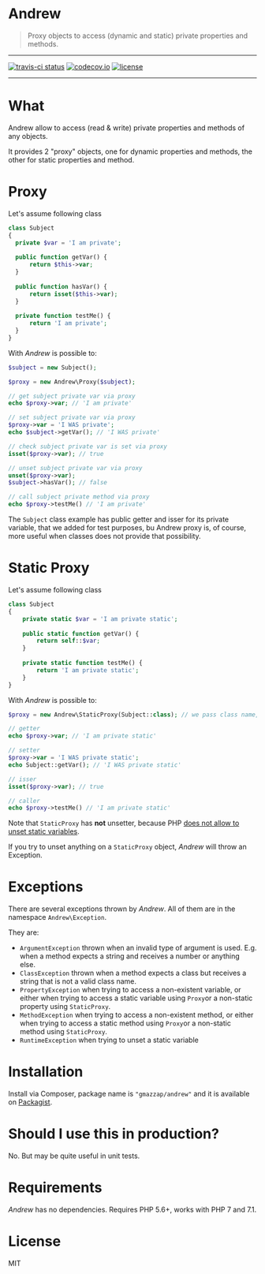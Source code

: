 # Andrew

> Proxy objects to access (dynamic and static) private properties and methods.

-------

[![travis-ci status](https://img.shields.io/travis/gmazzap/Andrew.svg?style=flat-square)](https://travis-ci.org/Giuseppe-Mazzapica/Andrew)
[![codecov.io](https://img.shields.io/codecov/c/github/gmazzap/Andrew.svg?style=flat-square)](http://codecov.io/github/Giuseppe-Mazzapica/Andrew?branch=master)
[![license](https://img.shields.io/github/license/gmazzap/Andrew.svg?style=flat-square)](http://opensource.org/licenses/MIT)

-------

# What

Andrew allow to access (read & write) private properties and methods of any objects.

It provides 2 "proxy" objects, one for dynamic properties and methods, the other for static properties and method.


# Proxy

Let's assume following class

```php
class Subject
{
  private $var = 'I am private';
  
  public function getVar() {
      return $this->var;
  }
  
  public function hasVar() {
      return isset($this->var);
  }
  
  private function testMe() {
      return 'I am private';
  }
}
```

With *Andrew* is possible to:

```php
$subject = new Subject();

$proxy = new Andrew\Proxy($subject);

// get subject private var via proxy
echo $proxy->var; // 'I am private'

// set subject private var via proxy
$proxy->var = 'I WAS private';
echo $subject->getVar(); // 'I WAS private'

// check subject private var is set via proxy
isset($proxy->var); // true

// unset subject private var via proxy
unset($proxy->var);
$subject->hasVar(); // false

// call subject private method via proxy
echo $proxy->testMe() // 'I am private'
```

The `Subject` class example has public getter and isser for its private variable, that we added for
test purposes, bu Andrew proxy is, of course, more useful when classes does not provide that 
possibility.


# Static Proxy

Let's assume following class

```php
class Subject
{
    private static $var = 'I am private static';
  
    public static function getVar() {
        return self::$var;
    }
  
    private static function testMe() {
        return 'I am private static';
    }
}
```

With *Andrew* is possible to:

```php
$proxy = new Andrew\StaticProxy(Subject::class); // we pass class name, not object

// getter
echo $proxy->var; // 'I am private static'

// setter
$proxy->var = 'I WAS private static';
echo Subject::getVar(); // 'I WAS private static'

// isser
isset($proxy->var); // true

// caller
echo $proxy->testMe() // 'I am private static'
```

Note that `StaticProxy` has **not** unsetter, because PHP [does not allow to unset static variables](http://3v4l.org/91GTk).

If you try to unset anything on a `StaticProxy` object, *Andrew* will throw an Exception.

# Exceptions

There are several exceptions thrown by *Andrew*. All of them are in the namespace `Andrew\Exception`.

They are:

 - `ArgumentException` thrown when an invalid type of argument is used. E.g. when a method expects a string and receives a number or anything else.
 - `ClassException` thrown when a method expects a class but receives a string that is not a valid class name.
 - `PropertyException` when trying to access a non-existent variable, or either when trying to access a static variable using `Proxy`or a non-static property using `StaticProxy`.
 - `MethodException` when trying to access a non-existent method, or either when trying to access a static method using `Proxy`or a non-static method using `StaticProxy`.
 - `RuntimeException` when trying to unset a static variable


# Installation

Install via Composer, package name is `"gmazzap/andrew"` and it is available on [Packagist](https://packagist.org/packages/gmazzap/andrew).


# Should I use this in production?

No. But may be quite useful in unit tests.
 

# Requirements

*Andrew* has no dependencies. Requires PHP 5.6+, works with PHP 7 and 7.1. 

# License

MIT

